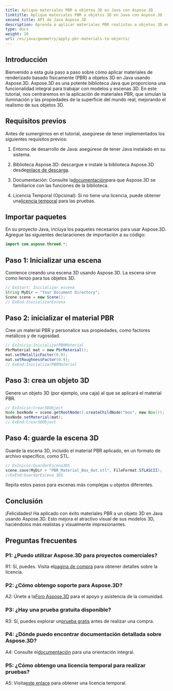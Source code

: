 ```yaml
---
title: Aplique materiales PBR a objetos 3D en Java con Aspose.3D
linktitle: Aplique materiales PBR a objetos 3D en Java con Aspose.3D
second_title: API de Java Aspose.3D
description: Aprenda a aplicar materiales PBR realistas a objetos 3D en Java usando Aspose.3D. Mejore la calidad visual con el renderizado basado físicamente.
type: docs
weight: 10
url: /es/java/geometry/apply-pbr-materials-to-objects/
---
```

## Introducción

Bienvenido a esta guía paso a paso sobre cómo aplicar materiales de renderizado basado físicamente (PBR) a objetos 3D en Java usando Aspose.3D. Aspose.3D es una potente biblioteca Java que proporciona una funcionalidad integral para trabajar con modelos y escenas 3D. En este tutorial, nos centraremos en la aplicación de materiales PBR, que simulan la iluminación y las propiedades de la superficie del mundo real, mejorando el realismo de sus objetos 3D.

## Requisitos previos

Antes de sumergirnos en el tutorial, asegúrese de tener implementados los siguientes requisitos previos:

1. Entorno de desarrollo de Java: asegúrese de tener Java instalado en su sistema.

2.  Biblioteca Aspose.3D: descargue e instale la biblioteca Aspose.3D desde[enlace de descarga](https://releases.aspose.com/3d/java/).

3.  Documentación: Consulte la[documentación](https://reference.aspose.com/3d/java/)para que Aspose.3D se familiarice con las funciones de la biblioteca.

4.  Licencia Temporal (Opcional): Si no tiene una licencia, puede obtener una[licencia temporal](https://purchase.aspose.com/temporary-license/) para las pruebas.

## Importar paquetes

En su proyecto Java, incluya los paquetes necesarios para usar Aspose.3D. Agregue las siguientes declaraciones de importación a su código:

```java
import com.aspose.threed.*;
```

## Paso 1: Inicializar una escena

Comience creando una escena 3D usando Aspose.3D. La escena sirve como lienzo para tus objetos 3D.

```java
// ExStart: Inicializar escena
String MyDir = "Your Document Directory";
Scene scene = new Scene();
// ExEnd:InicializarEscena
```

## Paso 2: inicializar el material PBR

Cree un material PBR y personalice sus propiedades, como factores metálicos y de rugosidad.

```java
// ExInicio:InicializarPBRMaterial
PbrMaterial mat = new PbrMaterial();
mat.setMetallicFactor(0.9);
mat.setRoughnessFactor(0.9);
// ExEnd:InicializarPBRMaterial
```

## Paso 3: crea un objeto 3D

Genere un objeto 3D (por ejemplo, una caja) al que se aplicará el material PBR.

```java
// ExInicio:Crear3DObject
Node boxNode = scene.getRootNode().createChildNode("box", new Box());
boxNode.setMaterial(mat);
// ExEnd:Crear3DObject
```

## Paso 4: guarde la escena 3D

Guarde la escena 3D, incluido el material PBR aplicado, en un formato de archivo específico, como STL.

```java
// ExInicio:GuardarEscena3DS
scene.save(MyDir + "PBR_Material_Box_Out.stl", FileFormat.STLASCII);
//ExEnd:GuardarEscena 3DS
```

Repita estos pasos para escenas más complejas u objetos diferentes.

## Conclusión

¡Felicidades! Ha aplicado con éxito materiales PBR a un objeto 3D en Java usando Aspose.3D. Esto mejora el atractivo visual de sus modelos 3D, haciéndolos más realistas y visualmente impresionantes.

## Preguntas frecuentes

### P1: ¿Puedo utilizar Aspose.3D para proyectos comerciales?

 R1: Sí, puedes. Visita el[pagina de compra](https://purchase.aspose.com/buy) para obtener detalles sobre la licencia.

### P2: ¿Cómo obtengo soporte para Aspose.3D?

 A2: Únete a la[Foro Aspose.3D](https://forum.aspose.com/c/3d/18) para el apoyo y asistencia de la comunidad.

### P3: ¿Hay una prueba gratuita disponible?

 R3: Sí, puedes explorar un[prueba gratis](https://releases.aspose.com/) antes de realizar una compra.

### P4: ¿Dónde puedo encontrar documentación detallada sobre Aspose.3D?

 A4: Consulte el[documentación](https://reference.aspose.com/3d/java/) para una orientación integral.

### P5: ¿Cómo obtengo una licencia temporal para realizar pruebas?

 A5: Visita[este enlace](https://purchase.aspose.com/temporary-license/) para obtener una licencia temporal.